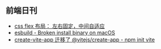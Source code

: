 ## 前端日刊

* [css flex 布局： 左右固定，中间自适应](https://gist.github.com/robbinhan/a2dbacf7e54caad63fbb)
* [esbuild - Broken install binary on macOS](https://github.com/evanw/esbuild/issues/462)
* [create-vite-app 迁移了 @vitejs/create-app - npm init vite](https://github.com/vitejs/vite/tree/main/packages/create-app)
